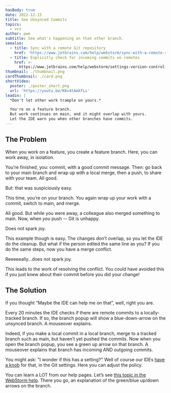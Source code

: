 ```yaml
---
hasBody: true
date: 2022-12-15
title: See Unsynced Commits
topics:
  - vcs
author: pwe
subtitle: See what's happening on that other branch.
seealso:
  - title: Sync with a remote Git repository
    href: 'https://www.jetbrains.com/help/webstorm/sync-with-a-remote-repository.html'
  - title: Explicitly check for incoming commits on remotes
    href: >-
      https://www.jetbrains.com/help/webstorm/settings-version-control-git.html#66be8a1d
thumbnail: ./thumbnail.png
cardThumbnail: ./card.png
shortVideo:
  poster: ./poster_short.png
  url: 'https://youtu.be/K6v4tAmXfLs'
leadin: |
  *Don't let other work trample on yours.*    

  You're on a feature branch.
  But work continues on main, and it might overlap with yours.
  Let the IDE warn you when other branches have commits.
---
```

## The Problem

When you work on a feature, you create a feature branch. 
Here, you can work away, in isolation.

You’re finished, you: commit, with a good commit message. 
Then: go back to your main branch and wrap up with a local merge, then a push, to share with your team. 
All good.

But: that was suspiciously easy.

This time, you’re on your branch. 
You again wrap up your work with a commit, switch to main, and merge.

All good. 
But while you were away, a colleague also merged something to main.
Now, when *you* push -- Git is unhappy.

Does not spark joy.

This example though is easy. 
The changes don’t overlap, so you let the IDE do the cleanup.
But what if the person edited the same line as you? 
If you do the same steps, now you have a merge conflict.

Reeeeeally...does not spark joy.

This leads to the work of resolving the conflict. 
You could have avoided this if you just knew about their commit before you did your change!

## The Solution

If you thought “Maybe the IDE can help me on that”, well, right you are.

Every 20 minutes the IDE checks if there are remote commits to a locally-tracked branch. 
If so, the branch popup will show a blue-down-arrow on the unsynced branch. 
A mouseover explains.

Indeed, if you make a local commit in a local branch, merge to a tracked branch such as main, but haven’t yet pushed the commits.
Now when you open the branch popup, you see a green up arrow on that branch. 
A mouseover explains that branch has incoming AND outgoing commits.


You might ask: "I wonder if this has a setting?"
Well of course our IDEs [have a knob](https://www.jetbrains.com/help/webstorm/settings-version-control-git.html#66be8a1d) for that, in the Git settings. 
Here you can adjust the policy.

You can learn a LOT from our help pages. Let’s see [this topic in the WebStorm help](https://www.jetbrains.com/help/webstorm/sync-with-a-remote-repository.html). 
There you go, an explanation of the green/blue up/down arrows on the branch.
